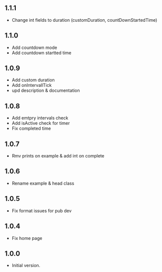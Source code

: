 ## 1.1.1
- Change int fields to duration (customDuration, countDownStartedTime)

## 1.1.0
- Add countdown mode
- Add countdown startted time

## 1.0.9
- Add custom duration
- Add onIntervallTick
- upd description & documentation

## 1.0.8

- Add emtpry intervals check
- Add isActive check for timer
- Fix completed time

## 1.0.7

- Rmv prints on example & add int on complete

## 1.0.6

- Rename example & head class

## 1.0.5

- Fix format issues for pub dev

## 1.0.4

- Fix home page


## 1.0.0

- Initial version.







